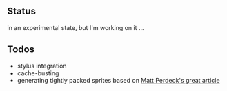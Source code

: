 Status
------
in an experimental state, but I'm working on it ...

Todos
-----
- stylus integration
- cache-busting
- generating tightly packed sprites based on [Matt Perdeck's great article](http://www.codeproject.com/KB/web-image/rectanglepacker.aspx)

